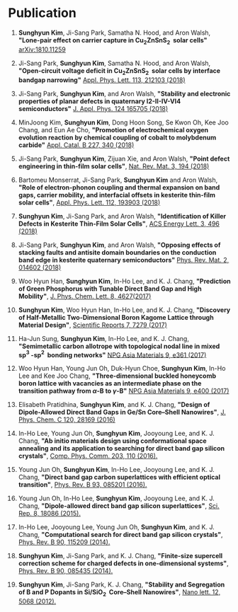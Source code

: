 # Publication

1. **Sunghyun Kim**, Ji-Sang Park, Samatha N. Hood, and Aron Walsh, **"Lone-pair effect on carrier capture in $\mathrm{Cu_2ZnSnS_2}~$
 solar cells"** [arXiv:1810.11259](https://arxiv.org/abs/1810.11259)

1. Ji-Sang Park, **Sunghyun Kim**, Samatha N. Hood, and Aron Walsh, **"Open-circuit voltage deficit in $\mathrm{Cu_2ZnSnS_2}~$ solar cells by interface bandgap narrowing"** [Appl. Phys. Lett. 113, 212103 (2018)](https://aip.scitation.org/doi/abs/10.1063/1.5063793)

1. Ji-Sang Park, **Sunghyun Kim**, and Aron Walsh, **"Stability and electronic properties of planar defects in quaternary I2-II-IV-VI4 semiconductors"** [J. Appl. Phys. 124 165705 (2018)](https://doi.org/10.1063/1.5053424)

1. MinJoong Kim, **Sunghyun Kim**, Dong Hoon Song, Se Kwon Oh, Kee Joo Chang, and Eun Ae Cho, **"Promotion of electrochemical oxygen evolution reaction by chemical coupling of cobalt to molybdenum carbide"** [Appl. Catal. B 227, 340 (2018)](https://doi.org/10.1016/j.apcatb.2018.01.051)

1. Ji-Sang Park, **Sunghyun Kim**, Zijuan Xie, and Aron Walsh, **"Point defect engineering in thin-film solar cells"**, [Nat. Rev. Mat. 3, 194 (2018)](https://doi.org/10.1038/s41578-018-0026-7)

1. Bartomeu Monserrat, Ji-Sang Park, **Sunghyun Kim** and Aron Walsh, **"Role of electron-phonon coupling and thermal expansion on band gaps, carrier mobility, and interfacial offsets in kesterite thin-film solar cells"**, [Appl. Phys. Lett. 112, 193903 (2018)](https://doi.org/10.1063/1.5028186)

1. **Sunghyun Kim**, Ji-Sang Park, and Aron Walsh, **"Identification of Killer Defects in Kesterite Thin-Film Solar Cells"**, [ACS Energy Lett. 3, 496 (2018)](https://pubs.acs.org/doi/abs/10.1021/acsenergylett.7b01313)

1. Ji-Sang Park, **Sunghyun Kim**, and Aron Walsh, **"Opposing effects of stacking faults and antisite domain boundaries on the conduction band edge in kesterite quaternary semiconductors"** [Phys. Rev. Mat. 2, 014602 (2018)](https://journals.aps.org/prmaterials/abstract/10.1103/PhysRevMaterials.2.014602)	

1. Woo Hyun Han, **Sunghyun Kim**, In-Ho Lee, and K. J. Chang, **"Prediction of Green Phosphorus with Tunable Direct Band Gap and High Mobility"**, [J. Phys. Chem. Lett. 8, 4627(2017)](https://pubs.acs.org/doi/10.1021/acs.jpclett.7b02153)

1.   **Sunghyun Kim**, Woo Hyun Han, In-Ho Lee, and K. J. Chang, **"Discovery of Half-Metallic Two-Dimensional Boron Kagome Lattice through Material Design"**,  [Scientific Reports 7, 7279 (2017)](https://www.nature.com/articles/s41598-017-07518-9) 

1.   Ha-Jun Sung, **Sunghyun Kim**, In-Ho Lee, and K. J. Chang, **"Semimetallic carbon allotrope with topological nodal line in mixed sp$^3~$-sp$^2~$  bonding networks"** [NPG Asia Materials 9, e361 (2017)](http://www.nature.com/am/journal/v9/n3/full/am201726a.html)

1.   Woo Hyun Han, Young Jun Oh, Duk-Hyun Choe, **Sunghyun Kim**, In-Ho Lee and Kee Joo Chang, **"Three-dimensional buckled honeycomb boron lattice with vacancies as an intermediate phase on the transition pathway from $\alpha$-B to $\gamma$-B"** [NPG Asia Materials 9, e400 (2017)](http://www.nature.com/am/journal/v9/n7/full/am201798a.html)

1.   Elisabeth Pratidhina, **Sunghyun Kim**, and K. J. Chang, **"Design of Dipole-Allowed Direct Band Gaps in Ge/Sn Core–Shell Nanowires"**,  [J. Phys. Chem. C 120, 28169 (2016)](http://pubs.acs.org/doi/abs/10.1021/acs.jpcc.6b08779)

1.  In-Ho Lee, Young Jun Oh, **Sunghyun Kim**, Jooyoung Lee, and K. J. Chang, **"Ab initio materials design using conformational space annealing and its application to searching for direct band gap silicon crystals"**, [Comp. Phys. Comm. 203, 110 (2016).](http://dx.doi.org/10.1016/j.cpc.2016.02.011)

1.  Young Jun Oh, **Sunghyun Kim**, In-Ho Lee, Jooyoung Lee, and K. J. Chang, **"Direct band gap carbon superlattices with efficient optical transition"**, [Phys. Rev. B 93, 085201 (2016).](http://journals.aps.org/prb/abstract/10.1103/PhysRevB.93.085201)

1.  Young Jun Oh, In-Ho Lee, **Sunghyun Kim**, Jooyoung Lee, and K. J. Chang, **"Dipole-allowed direct band gap silicon superlattices"**, [Sci. Rep. 8, 18086 (2015).](http://dx.doi.org/10.1038/srep18086)

1.  In-Ho Lee, Jooyoung Lee, Young Jun Oh, **Sunghyun Kim**, and K. J. Chang, **"Computational search for direct band gap silicon crystals"**, [Phys. Rev. B 90, 115209 (2014).](http://journals.aps.org/prb/abstract/10.1103/PhysRevB.90.115209)

1.  **Sunghyun Kim**, Ji-Sang Park, and K. J. Chang, **"Finite-size supercell correction scheme for charged defects in one-dimensional systems"**, [Phys. Rev. B 90, 085435 (2014).](http://journals.aps.org/prb/abstract/10.1103/PhysRevB.90.085435)

1.  **Sunghyun Kim**, Ji-Sang Park, K. J. Chang, **"Stability and Segregation of B and P Dopants in Si/SiO$_2~$ Core–Shell Nanowires"**, [Nano lett. 12, 5068 (2012).](http://pubs.acs.org/doi/abs/10.1021/nl3013924)
  
<!-- 1.   **Sunghyun Kim** and K. J. Chang, **"Band Structure Unfolding Scheme and its Application to Self-consistent Hybrid Functional Calculations in Semiconductor Nanowires"**, (in preparation)  -->
